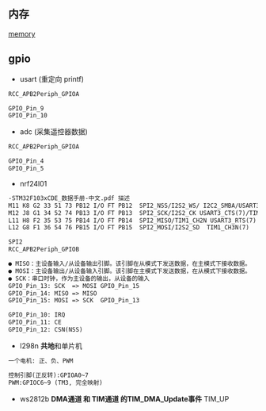 ## 内存
[memory](https://www.cnblogs.com/pertor/p/9484663.html)


## gpio

- usart (重定向 printf)

```md
RCC_APB2Periph_GPIOA

GPIO_Pin_9
GPIO_Pin_10
```

- adc (采集遥控器数据)

```md
RCC_APB2Periph_GPIOA

GPIO_Pin_4
GPIO_Pin_5
```

- nrf24l01

```md
-STM32F103xCDE_数据手册-中文.pdf 描述
M11 K8 G2 33 51 73 PB12 I/O FT PB12  SPI2_NSS/I2S2_WS/ I2C2_SMBA/USART3_CK(7) TIM1_BKIN(7)
M12 J8 G1 34 52 74 PB13 I/O FT PB13  SPI2_SCK/I2S2_CK USART3_CTS(7)/TIM1_CH1N
L11 H8 F2 35 53 75 PB14 I/O FT PB14  SPI2_MISO/TIM1_CH2N USART3_RTS(7)
L12 G8 F1 36 54 76 PB15 I/O FT PB15  SPI2_MOSI/I2S2_SD  TIM1_CH3N(7)

SPI2
RCC_APB2Periph_GPIOB

● MISO：主设备输入/从设备输出引脚。该引脚在从模式下发送数据，在主模式下接收数据。
● MOSI：主设备输出/从设备输入引脚。该引脚在主模式下发送数据，在从模式下接收数据。
● SCK：串口时钟，作为主设备的输出，从设备的输入
GPIO_Pin_13: SCK  => MOSI GPIO_Pin_15
GPIO_Pin_14: MISO => MISO
GPIO_Pin_15: MOSI => SCK  GPIO_Pin_13

GPIO_Pin_10: IRQ 
GPIO_Pin_11: CE 
GPIO_Pin_12: CSN(NSS)
```




- l298n
**共地**和单片机
```md
一个电机: 正、负、PWM

控制引脚(正反转):GPIOA0~7
PWM:GPIOC6~9 (TM3, 完全映射)
```


- ws2812b
**DMA通道 和 TIM通道 的TIM_DMA_Update事件** TIM_UP
